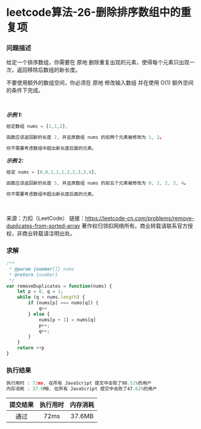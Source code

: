 # leetcode算法-26-删除排序数组中的重复项

### 问题描述

给定一个排序数组，你需要在 原地 删除重复出现的元素，使得每个元素只出现一次，返回移除后数组的新长度。

不要使用额外的数组空间，你必须在 原地 修改输入数组 并在使用 O(1) 额外空间的条件下完成。

 

***示例 1:***

```js
给定数组 nums = [1,1,2], 

函数应该返回新的长度 2, 并且原数组 nums 的前两个元素被修改为 1, 2。 

你不需要考虑数组中超出新长度后面的元素。
```
***示例 2:***

```js
给定 nums = [0,0,1,1,1,2,2,3,3,4],

函数应该返回新的长度 5, 并且原数组 nums 的前五个元素被修改为 0, 1, 2, 3, 4。

你不需要考虑数组中超出新长度后面的元素。
```
 

来源：力扣（LeetCode）
链接：https://leetcode-cn.com/problems/remove-duplicates-from-sorted-array
著作权归领扣网络所有。商业转载请联系官方授权，非商业转载请注明出处。


### 求解

```js
/**
 * @param {number[]} nums
 * @return {number}
 */
var removeDuplicates = function(nums) {
    let p = 0, q = 1;
    while (q < nums.length) {
        if (nums[p] === nums[q]) {
            q++
        } else {
            nums[p + 1] = nums[q]
            p++;
            q++;
        }
    }
    return ++p
}
```

### 执行结果

```js
执行用时 : 72ms, 在所有 JavaScript 提交中击败了98.51%的用户
内存消耗 : 37.6MB, 在所有 JavaScript 提交中击败了47.62%的用户
```

| 提交结果 | 执行用时 | 内存消耗 |
|:------:|:------:|:-------:|
|   通过  | 72ms  |  37.6MB |


